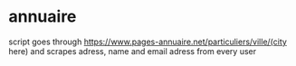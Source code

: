 # annuaire
script goes through https://www.pages-annuaire.net/particuliers/ville/(city here) and scrapes adress, name and email adress from every user
